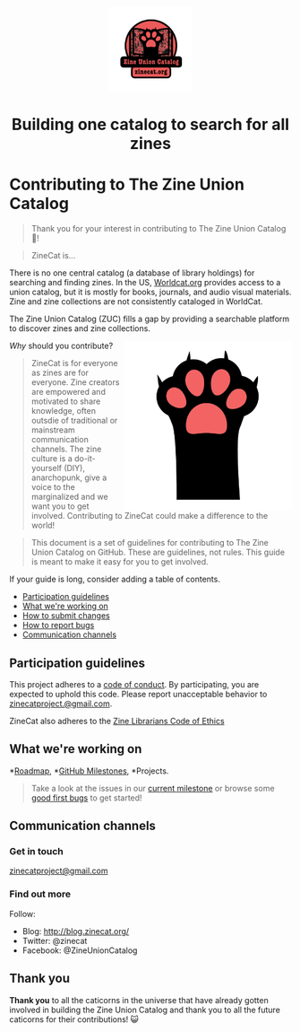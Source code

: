 <p align="center">
<img src="https://github.com/lsrkthelibrarian/zinecat.org/blob/master/zinecat_logo.png" width="150"/>
<h1 align="center">Building one catalog to search for all zines</h1>
</p>

# Contributing to The Zine Union Catalog

>Thank you for your interest in contributing to The Zine Union Catalog :tada:! 

>ZineCat is... 

There is no one central catalog (a database of library holdings) for searching and finding zines. In the US, [Worldcat.org](www.worldcat.org) provides access to a union catalog, but it is mostly for books, journals, and audio visual materials. Zine and zine collections are not consistently cataloged in WorldCat.

The Zine Union Catalog (ZUC) fills a gap by providing a searchable platform to discover zines and zine collections.

*Why* should you contribute?
<img align="right" width="300" height="300" src="https://github.com/lsrkthelibrarian/zinecat.org/blob/master/Paw_Fav_Icon.png">
>ZineCat is for everyone as zines are for everyone.  Zine creators are empowered and motivated to share knowledge, often outsdie of traditional or mainstream communication channels.  The zine culture is a do-it-yourself (DIY), anarchopunk, give a voice to the marginalized and we want you to get involved.  Contributing to ZineCat could make a difference to the world!   

>This document is a set of guidelines for contributing to The Zine Union Catalog on GitHub. These are guidelines, not rules. This guide is meant to make it easy for you to get involved.

If your guide is long, consider adding a table of contents.

* [Participation guidelines](#participation-guidelines)
* [What we're working on](#what-were-working-on)
* [How to submit changes](#how-to-submit-changes)
* [How to report bugs](#how-to-report-bugs)
* [Communication channels](#communication-channels)

## Participation guidelines

This project adheres to a [code of conduct](CODE_OF_CONDUCT.md). By participating, you are expected to uphold this code. Please report unacceptable behavior to zinecatproject.@gmail.com.

ZineCat also adheres to the [Zine Librarians Code of Ethics](http://zinelibraries.info/code-of-ethics/)

## What we're working on

*[Roadmap](https://docs.google.com/document/d/1M8Ri4EnUeBeg2JdtllvVDaZB8HCBycg_DADQBp6TqF8/edit?usp=sharing), 
*[GitHub Milestones](https://github.com/lsrkthelibrarian/zinecat.org/issues?q=is%3Aissue+is%3Aopen+label%3Amozsprint), 
*Projects.

> Take a look at the issues in our [current milestone](https://github.com/lsrkthelibrarian/zinecat.org/issues?q=is%3Aissue+is%3Aopen+label%3Amozsprint) or browse some [good first bugs](https://github.com/lsrkthelibrarian/zinecat.org/issues?q=is%3Aissue+is%3Aopen+label%3A%22good+first+issue%22) to get started!

## Communication channels

### Get in touch
zinecatproject@gmail.com 

### Find out more
Follow:
- Blog: http://blog.zinecat.org/ 
- Twitter: @zinecat
- Facebook: @ZineUnionCatalog

## Thank you
**Thank you** to all the caticorns in the universe that have already gotten involved in building the Zine Union Catalog and thank you to all the future caticorns for their contributions! :smiley_cat:
